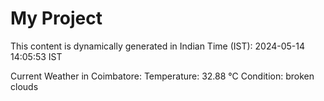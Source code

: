 # My Project

This content is dynamically generated in Indian Time (IST): 2024-05-14 14:05:53 IST


Current Weather in Coimbatore:
Temperature: 32.88 °C
Condition: broken clouds
